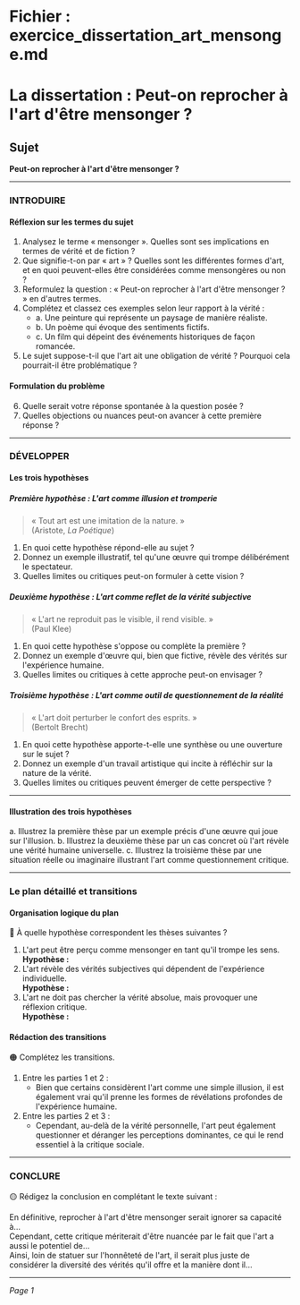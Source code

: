 # Fichier : exercice_dissertation_art_mensonge.md

# La dissertation : Peut-on reprocher à l'art d'être mensonger ?

## Sujet
**Peut-on reprocher à l'art d'être mensonger ?**

---

### INTRODUIRE

#### Réflexion sur les termes du sujet

1. Analysez le terme « mensonger ». Quelles sont ses implications en termes de vérité et de fiction ?
2. Que signifie-t-on par « art » ? Quelles sont les différentes formes d'art, et en quoi peuvent-elles être considérées comme mensongères ou non ?
3. Reformulez la question : « Peut-on reprocher à l'art d'être mensonger ? » en d'autres termes.
4. Complétez et classez ces exemples selon leur rapport à la vérité :
   - a. Une peinture qui représente un paysage de manière réaliste.
   - b. Un poème qui évoque des sentiments fictifs.
   - c. Un film qui dépeint des événements historiques de façon romancée.
5. Le sujet suppose-t-il que l'art ait une obligation de vérité ? Pourquoi cela pourrait-il être problématique ?

#### Formulation du problème

6. Quelle serait votre réponse spontanée à la question posée ?
7. Quelles objections ou nuances peut-on avancer à cette première réponse ?

---

### DÉVELOPPER

#### Les trois hypothèses

##### Première hypothèse : L'art comme illusion et tromperie

> « Tout art est une imitation de la nature. »  
> (Aristote, *La Poétique*)

1. En quoi cette hypothèse répond-elle au sujet ? 
2. Donnez un exemple illustratif, tel qu'une œuvre qui trompe délibérément le spectateur.
3. Quelles limites ou critiques peut-on formuler à cette vision ?

##### Deuxième hypothèse : L'art comme reflet de la vérité subjective

> « L'art ne reproduit pas le visible, il rend visible. »  
> (Paul Klee)

1. En quoi cette hypothèse s'oppose ou complète la première ? 
2. Donnez un exemple d'œuvre qui, bien que fictive, révèle des vérités sur l'expérience humaine.
3. Quelles limites ou critiques à cette approche peut-on envisager ?

##### Troisième hypothèse : L'art comme outil de questionnement de la réalité

> « L'art doit perturber le confort des esprits. »  
> (Bertolt Brecht)

1. En quoi cette hypothèse apporte-t-elle une synthèse ou une ouverture sur le sujet ?
2. Donnez un exemple d'un travail artistique qui incite à réfléchir sur la nature de la vérité.
3. Quelles limites ou critiques peuvent émerger de cette perspective ?

---

#### Illustration des trois hypothèses

a. Illustrez la première thèse par un exemple précis d'une œuvre qui joue sur l'illusion.
b. Illustrez la deuxième thèse par un cas concret où l'art révèle une vérité humaine universelle.
c. Illustrez la troisième thèse par une situation réelle ou imaginaire illustrant l'art comme questionnement critique.

---

### Le plan détaillé et transitions

#### Organisation logique du plan

🔴 À quelle hypothèse correspondent les thèses suivantes ?

1. L'art peut être perçu comme mensonger en tant qu'il trompe les sens.  
   **Hypothèse :**
2. L'art révèle des vérités subjectives qui dépendent de l'expérience individuelle.  
   **Hypothèse :**
3. L'art ne doit pas chercher la vérité absolue, mais provoquer une réflexion critique.  
   **Hypothèse :**

#### Rédaction des transitions

🟠 Complétez les transitions.

1. Entre les parties 1 et 2 :  
   - Bien que certains considèrent l'art comme une simple illusion, il est également vrai qu'il prenne les formes de révélations profondes de l'expérience humaine.
2. Entre les parties 2 et 3 :  
   - Cependant, au-delà de la vérité personnelle, l'art peut également questionner et déranger les perceptions dominantes, ce qui le rend essentiel à la critique sociale.

---

### CONCLURE

🟡 Rédigez la conclusion en complétant le texte suivant :

En définitive, reprocher à l'art d'être mensonger serait ignorer sa capacité à…  
Cependant, cette critique mériterait d'être nuancée par le fait que l'art a aussi le potentiel de…  
Ainsi, loin de statuer sur l'honnêteté de l'art, il serait plus juste de considérer la diversité des vérités qu'il offre et la manière dont il… 

--- 

*Page 1*